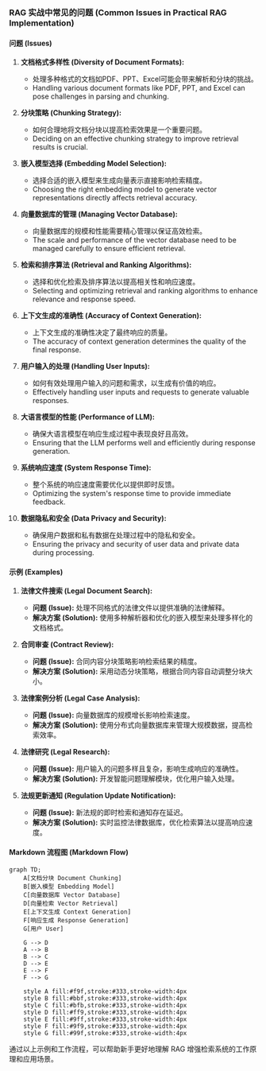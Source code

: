 ### RAG 实战中常见的问题 (Common Issues in Practical RAG Implementation)

#### 问题 (Issues)

1. **文档格式多样性 (Diversity of Document Formats):**
    - 处理多种格式的文档如PDF、PPT、Excel可能会带来解析和分块的挑战。
    - Handling various document formats like PDF, PPT, and Excel can pose challenges in parsing and chunking.

2. **分块策略 (Chunking Strategy):**
    - 如何合理地将文档分块以提高检索效果是一个重要问题。
    - Deciding on an effective chunking strategy to improve retrieval results is crucial.

3. **嵌入模型选择 (Embedding Model Selection):**
    - 选择合适的嵌入模型来生成向量表示直接影响检索精度。
    - Choosing the right embedding model to generate vector representations directly affects retrieval accuracy.

4. **向量数据库的管理 (Managing Vector Database):**
    - 向量数据库的规模和性能需要精心管理以保证高效检索。
    - The scale and performance of the vector database need to be managed carefully to ensure efficient retrieval.

5. **检索和排序算法 (Retrieval and Ranking Algorithms):**
    - 选择和优化检索及排序算法以提高相关性和响应速度。
    - Selecting and optimizing retrieval and ranking algorithms to enhance relevance and response speed.

6. **上下文生成的准确性 (Accuracy of Context Generation):**
    - 上下文生成的准确性决定了最终响应的质量。
    - The accuracy of context generation determines the quality of the final response.

7. **用户输入的处理 (Handling User Inputs):**
    - 如何有效处理用户输入的问题和需求，以生成有价值的响应。
    - Effectively handling user inputs and requests to generate valuable responses.

8. **大语言模型的性能 (Performance of LLM):**
    - 确保大语言模型在响应生成过程中表现良好且高效。
    - Ensuring that the LLM performs well and efficiently during response generation.

9. **系统响应速度 (System Response Time):**
    - 整个系统的响应速度需要优化以提供即时反馈。
    - Optimizing the system's response time to provide immediate feedback.

10. **数据隐私和安全 (Data Privacy and Security):**
    - 确保用户数据和私有数据在处理过程中的隐私和安全。
    - Ensuring the privacy and security of user data and private data during processing.

#### 示例 (Examples)

1. **法律文件搜索 (Legal Document Search):**
    - **问题 (Issue):** 处理不同格式的法律文件以提供准确的法律解释。
    - **解决方案 (Solution):** 使用多种解析器和优化的嵌入模型来处理多样化的文档格式。

2. **合同审查 (Contract Review):**
    - **问题 (Issue):** 合同内容分块策略影响检索结果的精度。
    - **解决方案 (Solution):** 采用动态分块策略，根据合同内容自动调整分块大小。

3. **法律案例分析 (Legal Case Analysis):**
    - **问题 (Issue):** 向量数据库的规模增长影响检索速度。
    - **解决方案 (Solution):** 使用分布式向量数据库来管理大规模数据，提高检索效率。

4. **法律研究 (Legal Research):**
    - **问题 (Issue):** 用户输入的问题多样且复杂，影响生成响应的准确性。
    - **解决方案 (Solution):** 开发智能问题理解模块，优化用户输入处理。

5. **法规更新通知 (Regulation Update Notification):**
    - **问题 (Issue):** 新法规的即时检索和通知存在延迟。
    - **解决方案 (Solution):** 实时监控法律数据库，优化检索算法以提高响应速度。

#### Markdown 流程图 (Markdown Flow)

```mermaid
graph TD;
    A[文档分块 Document Chunking]
    B[嵌入模型 Embedding Model]
    C[向量数据库 Vector Database]
    D[向量检索 Vector Retrieval]
    E[上下文生成 Context Generation]
    F[响应生成 Response Generation]
    G[用户 User]

    G --> D
    A --> B
    B --> C
    D --> E
    E --> F
    F --> G

    style A fill:#f9f,stroke:#333,stroke-width:4px
    style B fill:#bbf,stroke:#333,stroke-width:4px
    style C fill:#bfb,stroke:#333,stroke-width:4px
    style D fill:#ff9,stroke:#333,stroke-width:4px
    style E fill:#9ff,stroke:#333,stroke-width:4px
    style F fill:#9f9,stroke:#333,stroke-width:4px
    style G fill:#99f,stroke:#333,stroke-width:4px
```

通过以上示例和工作流程，可以帮助新手更好地理解 RAG 增强检索系统的工作原理和应用场景。
